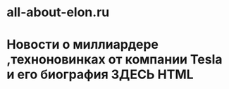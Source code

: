 # all-about-elon.ru
<!DOCTYPE html>
<html>
 <head>
  <meta charset="utf-8">
  <title>Всё про Илона Маска</title>
   <title>All about Elon Musk</title>
 </head>
 <body>
  <h1> Новости о миллиардере ,техноновинках от компании Tesla и его биография ЗДЕСЬ HTML</h1>
  <p></p>
 </body>
</html>
